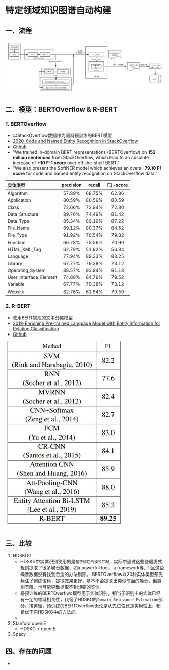 # 特定领域知识图谱自动构建
## 一、流程
![流程图](./img/图谱流程.png)
## 二、模型：BERTOverflow & R-BERT
### 1. BERTOverflow
- 以StackOverflow数据作为语料预训练的BERT模型
- [2020-Code and Named Entity Recognition in StackOverflow](https://arxiv.org/abs/2005.01634)
- [Github](https://github.com/jeniyat/StackOverflowNER)
- "We trained in-domain BERT representations (BERTOverflow) on __152 million sentences__ from StackOverflow, which lead to an absolute increase of __+10 F-1 score__ over off-the-shelf BERT."
- "We also present the SoftNER model which achieves an overall __79.10 F1 score__ for code and named entity recognition on StackOverflow data."

| 实体类型 | precision | recall | F1-score |
| :--- | :---: | :---: | :---: |
| Algorithm | 57.89% | 68.75% | 62.86 |
| Application | 80.59% | 80.59% | 80.59 |
| Class | 72.66% | 72.94% | 72.80 |
| Data_Structure | 89.76% | 74.49% | 81.42 |
| Data_Type | 85.34% | 89.19%| 87.22|
| File_Name | 89.12% | 80.37%| 84.52|
| File_Type | 91.92% | 70.54% | 79.82|
| Function | 66.78% | 75.56% | 70.90|
| HTML_XML_Tag | 62.79% |51.92% |  56.84|
| Language | 77.94% | 89.33% | 83.25|
| Library | 67.77% | 79.38% | 73.12|
| Operating_System | 88.57% | 93.94% | 91.18|
| User_Interface_Element | 74.88% | 84.79% | 79.52|
| Variable | 67.77% | 79.38% | 73.12|
| Website | 82.76% | 61.54% | 70.59|

### 2. R-BERT
- 使用BERT实现的文本分类模型
- [2019-Enriching Pre-trained Language Model with Entity Information for Relation Classification](https://dl.acm.org/doi/abs/10.1145/3357384.3358119)
- [Github](https://github.com/monologg/R-BERT)

![R-BERT](img/R-BERT%20comprasion.jpg)

## 三、比较
1. HDSKGG
   - HDSKG中实体识别使用的是`基于词性的模式匹配`，实际中通过这些些启发式规则提取了很多噪音数据，如a powerful tool、a framework等, 而且这些噪音数据没有找到合适的办法剔除。 BERTOverflow以20种实体类型预先标注了训练语料，提取效果更好，基本不会提取出类似前面的噪音，但类别有限，也可能导致提取不到想要的实体。
   - 将预训练的BERTOverflwo模型用于实体识别，相当于识别出的实体已经有一定的领域相关性，代替了HDSKG的`Domain Relevance Estimation`部分。按道理，预训练的BERTOverflow无论是从先进性还是实用性上，都是优于原HDSKG中的方法的。
   - 
2. Stanford openIE
   - HDSKG > openIE
3. Spacy
## 四、存在的问题
- 